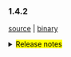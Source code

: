 ### 1.4.2 

 [source](https://github.com/seata/seata/archive/v1.4.2.zip) |
 [binary](https://github.com/seata/seata/releases/download/v1.4.2/seata-server-1.4.2.zip) 

<details>
  <summary><mark>Release notes</mark></summary>


  ### Seata 1.4.2 

Seata 1.4.2  发布。

Seata 是一款开源的分布式事务解决方案，提供高性能和简单易用的分布式事务服务。

此版本更新如下：

  ### feature：

  - [[#3172](https://github.com/seata/seata/pull/3172)] 支持 AT 模式 undo_log 压缩模式
  - [[#3372](https://github.com/seata/seata/pull/3372)] 支持saga模式下用户自定义是否更新最后一次重试日志
  - [[#3411](https://github.com/seata/seata/pull/3411)] 支持seata-server 线程池参数可配置
  - [[#3348](https://github.com/seata/seata/pull/3348)] 支持 TC 存储模式使用 redis-sentinel
  - [[#2667](https://github.com/seata/seata/pull/2667)] 支持使用db和redis存储模式时密码的加解密
  - [[#3427](https://github.com/seata/seata/pull/3427)] 支持分布式锁接口
  - [[#3443](https://github.com/seata/seata/pull/3443)] 支持将seata-server的日志发送到logstash或kafka中
  - [[#3486](https://github.com/seata/seata/pull/3486)] 支持Metrics增加事务分组属性
  - [[#3317](https://github.com/seata/seata/pull/3317)] 支持当zookeeper作为配置中心时从单node获取全部配置
  - [[#2933](https://github.com/seata/seata/pull/2933)] 支持mysql antlr sqlparser
  - [[#3228](https://github.com/seata/seata/pull/3228)] 支持自定义序列化插件
  - [[#3516](https://github.com/seata/seata/pull/3516)] 支持 consul 作为注册中心和配置中心时的 acl-token
  - [[#3116](https://github.com/seata/seata/pull/3116)] 支持配置 apollo 配置中心配置 configService 和 cluster
  - [[#3468](https://github.com/seata/seata/pull/3468)] 支持saga模式下任务循环执行
  - [[#3447](https://github.com/seata/seata/pull/3447)] 支持日志框架中事务上下文的打印


  ### bugfix：

  - [[#3258](https://github.com/seata/seata/pull/3258)] 修复AsyncWorker潜在的OOM问题
  - [[#3293](https://github.com/seata/seata/pull/3293)] 修复配置缓存获取值类型不匹配的问题
  - [[#3241](https://github.com/seata/seata/pull/3241)] 禁止在多SQL的情况下使用 limit 和 order by 语法
  - [[#3406](https://github.com/seata/seata/pull/3406)] 修复当config.txt中包含特殊字符时无法推送至 nacos 的问题
  - [[#3367](https://github.com/seata/seata/pull/3367)] 修复最后一个XA分支二阶段时偶发无法回滚的异常
  - [[#3418](https://github.com/seata/seata/pull/3418)] 修复 getGeneratedKeys 可能会取到历史的主键的问题
  - [[#3448](https://github.com/seata/seata/pull/3448)] 修复多个锁竞争失败时，仅删除单个锁，并优化锁竞争逻辑提升处理性能  
  - [[#3408](https://github.com/seata/seata/pull/3408)] 修复jar运行模式第三方依赖分离打包时的NPE问题
  - [[#3431](https://github.com/seata/seata/pull/3431)] 修复在读取配置时Property Bean可能未初始化的问题
  - [[#3413](https://github.com/seata/seata/pull/3413)] 修复回滚到savepoint以及releaseSavepoint的逻辑
  - [[#3451](https://github.com/seata/seata/pull/3451)] 修复autoCommit=true，全局锁竞争失败时的脏写问题
  - [[#3481](https://github.com/seata/seata/pull/3481)] 修复当 consul client 抛出异常时导致刷新任务中断的问题
  - [[#3491](https://github.com/seata/seata/pull/3491)] 修复README.md文件中的拼写错误
  - [[#3531](https://github.com/seata/seata/pull/3531)] 修复RedisTransactionStoreManager 获取 brachTransaction 可能的 NPE 问题
  - [[#3500](https://github.com/seata/seata/pull/3500)] 修复 oracle 和 postgreSql 无法获取 column info 的问题
  - [[#3560](https://github.com/seata/seata/pull/3560)] 修复 Committing 状态的事务异步任务没有时间阈值和无法进行事务恢复的问题
  - [[#3555](https://github.com/seata/seata/pull/3555)] 通过setBytes代替setBlob，避免高版本jdbc驱动工作异常
  - [[#3540](https://github.com/seata/seata/pull/3540)] 修复server发布打包时缺失文件的问题
  - [[#3597](https://github.com/seata/seata/pull/3597)] 修复可能的 NPE问题
  - [[#3568](https://github.com/seata/seata/pull/3568)] 修复自动数据源代理因 ConcurrentHashMap.computeIfAbsent 导致的死锁问题
  - [[#3402](https://github.com/seata/seata/pull/3402)] 修复更新SQL中字段名含有库名无法解析更新列的问题
  - [[#3464](https://github.com/seata/seata/pull/3464)] 修复测试用例空指针异常和StackTraceLogger中错误的日志格式.
  - [[#3522](https://github.com/seata/seata/pull/3522)] 修复当 DML 影响行数为0时注册分支和插入undo_log的问题
  - [[#3635](https://github.com/seata/seata/pull/3635)] 修复zookeeper 配置变更无法推送通知的问题
  - [[#3133](https://github.com/seata/seata/pull/3133)] 修复某些场景下无法重试全局锁的问题
  - [[#3156](https://github.com/seata/seata/pull/3156)] 修复嵌套代理类无法 获取target的问题 


  ### optimize： 

  - [[#3341](https://github.com/seata/seata/pull/3341)] 优化获取指定配置文件的路径格式问题
  - [[#3385](https://github.com/seata/seata/pull/3385)] 优化 GitHub Actions 配置,修复单测失败问题
  - [[#3175](https://github.com/seata/seata/pull/3175)] 支持雪花算法时钟回拨
  - [[#3291](https://github.com/seata/seata/pull/3291)] 优化mysql连接参数
  - [[#3336](https://github.com/seata/seata/pull/3336)] 支持使用System.getProperty获取Netty配置参数
  - [[#3369](https://github.com/seata/seata/pull/3369)] 添加github action的dockerHub秘钥
  - [[#3343](https://github.com/seata/seata/pull/3343)] 将CI程序从Travis CI迁移到Github Actions
  - [[#3397](https://github.com/seata/seata/pull/3397)] 增加代码变更记录
  - [[#3303](https://github.com/seata/seata/pull/3303)] 支持从nacos单一dataId中读取所有配置
  - [[#3380](https://github.com/seata/seata/pull/3380)] 优化 globalTransactionScanner 中的 DISABLE_GLOBAL_TRANSACTION listener
  - [[#3123](https://github.com/seata/seata/pull/3123)] 优化 seata-server 打包策略
  - [[#3415](https://github.com/seata/seata/pull/3415)] 优化 maven 打包时清除 distribution 目录
  - [[#3316](https://github.com/seata/seata/pull/3316)] 优化读取配置值时属性bean未初始化的问题
  - [[#3420](https://github.com/seata/seata/pull/3420)] 优化枚举类的使用并添加单元测试
  - [[#3533](https://github.com/seata/seata/pull/3533)] 支持获取当前事务角色
  - [[#3436](https://github.com/seata/seata/pull/3436)] 优化SQLType类中的错别字
  - [[#3439](https://github.com/seata/seata/pull/3439)] 调整springApplicationContextProvider order以使其可以在xml bean之前被调用
  - [[#3248](https://github.com/seata/seata/pull/3248)] 优化负载均衡配置迁移到client节点下
  - [[#3441](https://github.com/seata/seata/pull/3441)] 优化starter的自动配置处理
  - [[#3466](https://github.com/seata/seata/pull/3466)] 优化使用equalsIgnoreCase() 进行字符串比较
  - [[#3476](https://github.com/seata/seata/pull/3476)] 支持 server 参数传入hostname时自动将其转换为 ip
  - [[#3236](https://github.com/seata/seata/pull/3236)] 优化执行解锁操作的条件，减少不必要的 unlock 操作
  - [[#3485](https://github.com/seata/seata/pull/3485)] 删除 ConfigurationFactory 中无用的代码
  - [[#3505](https://github.com/seata/seata/pull/3505)] 删除 GlobalTransactionScanner 中无用的 if 判断
  - [[#3544](https://github.com/seata/seata/pull/3544)] 优化无法通过Statement#getGeneratedKeys时，只能获取到批量插入的第一个主键的问题
  - [[#3549](https://github.com/seata/seata/pull/3549)] 统一DB存储模式下不同表中的xid字段的长度
  - [[#3551](https://github.com/seata/seata/pull/3551)] 调大RETRY_DEAD_THRESHOLD的值以及设置成可配置
  - [[#3589](https://github.com/seata/seata/pull/3589)] 使用JUnit API做异常检查
  - [[#3601](https://github.com/seata/seata/pull/3601)] 使`LoadBalanceProperties`与`spring-boot:2.x`及以上版本兼容
  - [[#3513](https://github.com/seata/seata/pull/3513)] Saga SpringBeanService调用器支持切换 json 解析器
  - [[#3318](https://github.com/seata/seata/pull/3318)] 支持 CLIENT_TABLE_META_CHECKER_INTERVAL 可配置化
  - [[#3371](https://github.com/seata/seata/pull/3371)] 支持 metric 按 applicationId 分组
  - [[#3459](https://github.com/seata/seata/pull/3459)] 删除重复的ValidadAddress代码
  - [[#3215](https://github.com/seata/seata/pull/3215)] 优化seata-server 在file模式下启动时的reload逻辑
  - [[#3631](https://github.com/seata/seata/pull/3631)] 优化 nacos-config.py 脚本的入参问题
  - [[#3638](https://github.com/seata/seata/pull/3638)] 优化 update 和 delete 的 SQL 不支持 join 的错误提示
  - [[#3523](https://github.com/seata/seata/pull/3523)] 优化当使用oracle时调用releaseSavepoint()方法报异常的问题
  - [[#3458](https://github.com/seata/seata/pull/3458)] 还原已删除的md
  - [[#3574](https://github.com/seata/seata/pull/3574)] 修复EventBus.java文件中注释拼写错误
  - [[#3573](https://github.com/seata/seata/pull/3573)] 修复 README.md 文件中设计器路径错误
  - [[#3662](https://github.com/seata/seata/pull/3662)] 更新gpg密钥对
  - [[#3664](https://github.com/seata/seata/pull/3664)] 优化 javadoc
  - [[#3637](https://github.com/seata/seata/pull/3637)] 登记使用seata的公司和1.4.2版本包含的新增pr信息

  ### test

  - [[#3381](https://github.com/seata/seata/pull/3381)] 添加 TmClient 的测试用例
  - [[#3607](https://github.com/seata/seata/pull/3607)] 修复 EventBus 的单元测试问题
  - [[#3579](https://github.com/seata/seata/pull/3579)] 添加 StringFormatUtils 测试用例
  - [[#3365](https://github.com/seata/seata/pull/3365)] 修复ParameterParserTest测试用例
  - [[#3359](https://github.com/seata/seata/pull/3359)] 删除未使用的测试用例
  - [[#3383](https://github.com/seata/seata/pull/3383)] 优化StatementProxyTest单元测试
  - [[#3578](https://github.com/seata/seata/pull/3578)] 修复单元测试case里的UnfinishedStubbing异常


 非常感谢以下 contributors 的代码贡献。若有无意遗漏，请报告。

  - [slievrly](https://github.com/slievrly) 
  - [caohdgege](https://github.com/caohdgege) 
  - [a364176773](https://github.com/a364176773) 
  - [wangliang181230](https://github.com/wangliang181230)
  - [xingfudeshi](https://github.com/xingfudeshi)
  - [jsbxyyx](https://github.com/jsbxyyx) 
  - [selfishlover](https://github.com/selfishlover)
  - [l8189352](https://github.com/l81893521)
  - [Rubbernecker](https://github.com/Rubbernecker)
  - [lj2018110133](https://github.com/lj2018110133)
  - [github-ganyu](https://github.com/github-ganyu)
  - [dmego](https://github.com/dmego)
  - [spilledyear](https://github.com/spilledyear)
  - [hoverruan](https://github.com/hoverruan ) 
  - [anselleeyy](https://github.com/anselleeyy)
  - [Ifdevil](https://github.com/Ifdevil)
  - [lvxianzheng](https://github.com/lvxianzheng)
  - [MentosL](https://github.com/MentosL)
  - [lian88jian](https://github.com/lian88jian)
  - [litianyu1992](https://github.com/litianyu1992)
  - [xyz327](https://github.com/xyz327)
  - [13414850431](https://github.com/13414850431)
  - [xuande](https://github.com/xuande)
  - [tanggen](https://github.com/tanggen)
  - [eas5](https://github.com/eas5)
  - [nature80](https://github.com/nature80)
  - [ls9527](https://github.com/ls9527)
  - [drgnchan](https://github.com/drgnchan)
  - [imyangyong](https://github.com/imyangyong)
  - [sunlggggg](https://github.com/sunlggggg)
  - [long187](https://github.com/long187)
  - [h-zhi](https://github.com/h-zhi)
  - [StellaiYang](https://github.com/StellaiYang)
  - [slinpq](https://github.com/slinpq)
  - [sustly](https://github.com/sustly)
  - [cznc](https://github.com/cznc)
  - [squallliu](https://github.com/squallliu)
  - [81519434](https://github.com/81519434)
  - [luoxn28](https://github.com/luoxn28)


同时，我们收到了社区反馈的很多有价值的issue和建议，非常感谢大家。

   #### Link

   - **Seata:** https://github.com/seata/seata  
   - **Seata-Samples:** https://github.com/seata/seata-samples   
   - **Release:** https://github.com/seata/seata/releases
   - **WebSite:** https://seata.io

</details>
